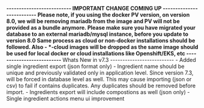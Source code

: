 <strong>
--------------------------
IMPORTANT CHANGE COMING UP
--------------------------
Please note, if you using the docker PV version, on version 8.0, 
we will be removing mariadb from the image and PV will not be provided as a bundle anymore.
Please make sure you have migrated your database to an external mariadb/mysql instance,
before you update to version 8.0
Same process as cloud or non-docker installations should be followed.
Also - *-cloud images will be dropped as the same image should be used for local docker or
cloud installations like Openshift/EKS, etc
--------------------------
</strong>
Whats New in v7.3
--------------------------
- Added single ingredient export (json format only)
- Ingredient name should be unique and previously validated only in application level.
  Since version 7.3, will be forced in database level as well. 
  This  may cause importing (json or csv) to fail if contains duplicates. 
  Any duplicates should be removed before import.
- Ingredients export will include compostions as well (json only)
- Single ingredient actions menu ui improvement
